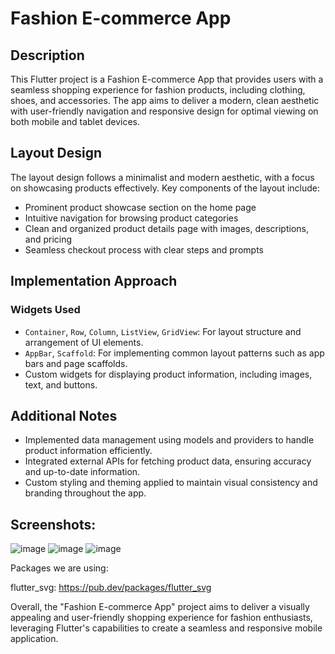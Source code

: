 # Fashion E-commerce App

## Description
This Flutter project is a Fashion E-commerce App that provides users with a seamless shopping experience for fashion products, including clothing, shoes, and accessories. The app aims to deliver a modern, clean aesthetic with user-friendly navigation and responsive design for optimal viewing on both mobile and tablet devices.

## Layout Design
The layout design follows a minimalist and modern aesthetic, with a focus on showcasing products effectively. Key components of the layout include:
- Prominent product showcase section on the home page
- Intuitive navigation for browsing product categories
- Clean and organized product details page with images, descriptions, and pricing
- Seamless checkout process with clear steps and prompts

## Implementation Approach
### Widgets Used
- `Container`, `Row`, `Column`, `ListView`, `GridView`: For layout structure and arrangement of UI elements.
- `AppBar`, `Scaffold`: For implementing common layout patterns such as app bars and page scaffolds.
- Custom widgets for displaying product information, including images, text, and buttons.


## Additional Notes
- Implemented data management using models and providers to handle product information efficiently.
- Integrated external APIs for fetching product data, ensuring accuracy and up-to-date information.
- Custom styling and theming applied to maintain visual consistency and branding throughout the app.

## Screenshots:
![image](https://github.com/zhannur18/flutter_application_1/assets/129687473/6eeb21e5-808b-47d2-ab25-a6c42553432a)
![image](https://github.com/zhannur18/flutter_application_1/assets/129687473/530b0bfb-28cf-4b77-845e-7ce27430bea9)
![image](https://github.com/zhannur18/flutter_application_1/assets/129687473/5acfebdd-508f-446b-b3a5-6d5d563641b8)



Packages we are using:

flutter_svg: https://pub.dev/packages/flutter_svg 

Overall, the "Fashion E-commerce App" project aims to deliver a visually appealing and user-friendly shopping experience for fashion enthusiasts, leveraging Flutter's capabilities to create a seamless and responsive mobile application.
